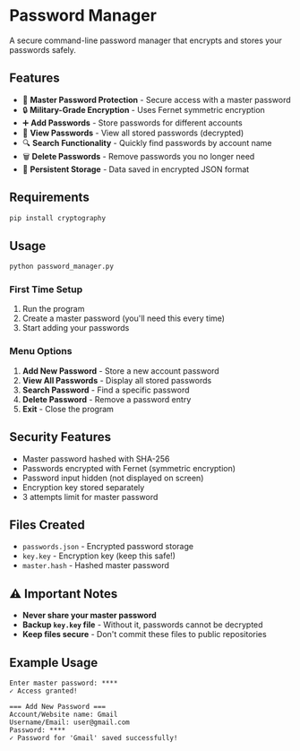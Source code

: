 # Password Manager

A secure command-line password manager that encrypts and stores your passwords safely.

## Features
- 🔐 **Master Password Protection** - Secure access with a master password
- 🔒 **Military-Grade Encryption** - Uses Fernet symmetric encryption
- ➕ **Add Passwords** - Store passwords for different accounts
- 👀 **View Passwords** - View all stored passwords (decrypted)
- 🔍 **Search Functionality** - Quickly find passwords by account name
- 🗑️ **Delete Passwords** - Remove passwords you no longer need
- 💾 **Persistent Storage** - Data saved in encrypted JSON format

## Requirements
```bash
pip install cryptography
```

## Usage
```bash
python password_manager.py
```

### First Time Setup
1. Run the program
2. Create a master password (you'll need this every time)
3. Start adding your passwords

### Menu Options
1. **Add New Password** - Store a new account password
2. **View All Passwords** - Display all stored passwords
3. **Search Password** - Find a specific password
4. **Delete Password** - Remove a password entry
5. **Exit** - Close the program

## Security Features
- Master password hashed with SHA-256
- Passwords encrypted with Fernet (symmetric encryption)
- Password input hidden (not displayed on screen)
- Encryption key stored separately
- 3 attempts limit for master password

## Files Created
- `passwords.json` - Encrypted password storage
- `key.key` - Encryption key (keep this safe!)
- `master.hash` - Hashed master password

## ⚠️ Important Notes
- **Never share your master password**
- **Backup `key.key` file** - Without it, passwords cannot be decrypted
- **Keep files secure** - Don't commit these files to public repositories

## Example Usage
```
Enter master password: ****
✓ Access granted!

=== Add New Password ===
Account/Website name: Gmail
Username/Email: user@gmail.com
Password: ****
✓ Password for 'Gmail' saved successfully!
```
